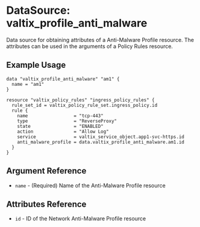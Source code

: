 # DataSource: valtix_profile_anti_malware
Data source for obtaining attributes of a Anti-Malware Profile resource.  The attributes can be used in the arguments of a Policy Rules resource.

## Example Usage
```hcl
data "valtix_profile_anti_malware" "am1" {
  name = "am1"
}

resource "valtix_policy_rules" "ingress_policy_rules" {
  rule_set_id = valtix_policy_rule_set.ingress_policy.id
  rule {
    name                 = "tcp-443"
    type                 = "ReverseProxy"
    state                = "ENABLED"
    action               = "Allow Log"
    service              = valtix_service_object.app1-svc-https.id
    anti_malware_profile = data.valtix_profile_anti_malware.am1.id
  }
}
```

## Argument Reference
* `name` - (Required) Name of the Anti-Malware Profile resource

## Attributes Reference
* `id` - ID of the Network Anti-Malware Profile resource